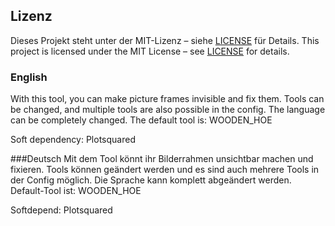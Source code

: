 ## Lizenz
Dieses Projekt steht unter der MIT-Lizenz – siehe [LICENSE](./LICENSE) für Details.
This project is licensed under the MIT License – see [LICENSE](./LICENSE) for details.


### English
With this tool, you can make picture frames invisible and fix them.
Tools can be changed, and multiple tools are also possible in the config.
The language can be completely changed.
The default tool is: WOODEN_HOE

Soft dependency: Plotsquared


###Deutsch
Mit dem Tool könnt ihr Bilderrahmen unsichtbar machen und fixieren.
Tools können geändert werden und es sind auch mehrere Tools in der Config möglich. 
Die Sprache kann komplett abgeändert werden.
Default-Tool ist: WOODEN_HOE

Softdepend: Plotsquared


